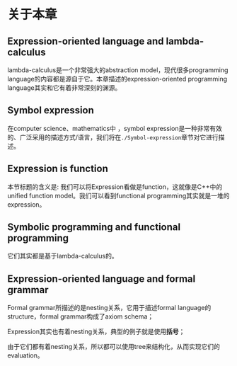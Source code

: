 # 关于本章



## Expression-oriented language and lambda-calculus

lambda-calculus是一个非常强大的abstraction model，现代很多programming language的内容都是源自于它。本章描述的expression-oriented programming language其实和它有着非常深刻的渊源。

## Symbol expression

在computer science、mathematics中 ，symbol expression是一种非常有效的、广泛采用的描述方式/语言，我们将在`./Symbol-expression`章节对它进行描述。

## Expression is function

本节标题的含义是: 我们可以将Expression看做是function，这就像是C++中的unified function model。我们可以看到functional programming其实就是一堆的expression。

## Symbolic programming and functional programming

它们其实都是基于lambda-calculus的。



## Expression-oriented language and formal grammar

Formal grammar所描述的是nesting关系，它用于描述formal language的structure，formal grammar构成了axiom schema；

Expression其实也有着nesting关系，典型的例子就是使用**括号**；



由于它们都有着nesting关系，所以都可以使用tree来结构化，从而实现它们的evaluation。

